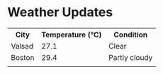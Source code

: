 # Weather Updates

<!-- WEATHER-UPDATE-START -->
<table><tr><th>City</th><th>Temperature (°C)</th><th>Condition</th></tr><tr><td>Valsad</td><td>27.1</td><td>Clear</td></tr><tr><td>Boston</td><td>29.4</td><td>Partly cloudy</td></tr><tr><td></td><td></td><td></td></tr></table>
<!-- WEATHER-UPDATE-END -->
